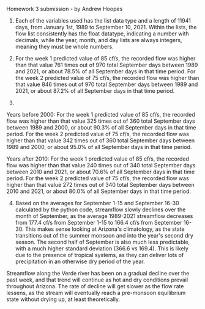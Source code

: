 Homework 3 submission - by Andrew Hoopes

1. Each of the variables used has the list data type and a length of 11941 days, from January 1st, 1989 to September 10, 2021.  Within the lists, the flow list consistently has the float datatype, indicating a number with decimals, while the year, month, and day lists are always integers, meaning they must be whole numbers.

2.  For the week 1 predicted value of 85 cf/s, the recorded flow was higher than that value 761 times out of 970 total September days between 1989 and 2021, or about 78.5% of all September days in that time period.  For the week 2 predicted value of 75 cf/s, the recorded flow was higher than that value 846 times out of 970 total September days between 1989 and 2021, or about 87.2% of all September days in that time period.

3.  
Years before 2000: For the week 1 predicted value of 85 cf/s, the recorded flow was higher than that value 325 times out of 360 total September days between 1989 and 2000, or about 90.3% of all September days in that time period.  For the week 2 predicted value of 75 cf/s, the recorded flow was higher than that value 342 times out of 360 total September days between 1989 and 2000, or about 95.0% of all September days in that time period.

Years after 2010: For the week 1 predicted value of 85 cf/s, the recorded flow was higher than that value 240 times out of 340 total September days between 2010 and 2021, or about 70.6% of all September days in that time period.  For the week 2 predicted value of 75 cf/s, the recorded flow was higher than that value 272 times out of 340 total September days between 2010 and 2021, or about 80.0% of all September days in that time period.

4. Based on the averages for September 1-15 and September 16-30 calculated by the python code, streamflow slowly declines over the month of September, as the average 1989-2021 streamflow decreases from 177.4 cf/s from September 1-15 to 166.4 cf/s from September 16-30.  This makes sense looking at Arizona's climatology, as the state transitions out of the summer monsoon and into the year's second dry season.  The second half of September is also much less predictable, with a much higher standard deviation (366.6 vs 169.4).  This is likely due to the presence of tropical systems, as they can deliver lots of precipitation in an otherwise dry period of the year. 

Streamflow along the Verde river has been on a gradual decline over the past week, and that trend will continue as hot and dry conditions prevail throughout Arizona.  The rate of decline will get slower as the flow rate lessens, as the stream will eventually reach a pre-monsoon equilibrium state without drying up, at least theoretically.
